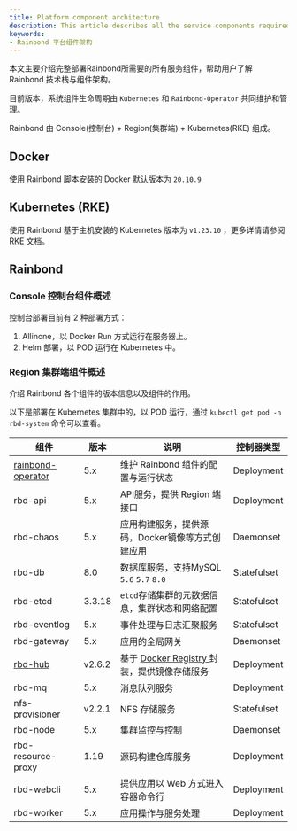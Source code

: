 ```yaml
---
title: Platform component architecture
description: This article describes all the service components required to fully deploy Rainbond and helps users understand the Rainbond technology stack and component architecture.
keywords: 
- Rainbond 平台组件架构
---
```


本文主要介绍完整部署Rainbond所需要的所有服务组件，帮助用户了解 Rainbond 技术栈与组件架构。

目前版本，系统组件生命周期由 `Kubernetes` 和 `Rainbond-Operator` 共同维护和管理。

Rainbond 由 Console(控制台) + Region(集群端) + Kubernetes(RKE) 组成。

## Docker

使用 Rainbond 脚本安装的 Docker 默认版本为 `20.10.9`

## Kubernetes (RKE)
使用 Rainbond 基于主机安装的 Kubernetes 版本为 `v1.23.10` ，更多详情请参阅 [RKE](https://docs.rancher.cn/rke/) 文档。

## Rainbond
### Console 控制台组件概述

控制台部署目前有 2 种部署方式：

1. Allinone，以 Docker Run 方式运行在服务器上。 
2. Helm 部署，以 POD 运行在 Kubernetes 中。

### Region 集群端组件概述

介绍 Rainbond 各个组件的版本信息以及组件的作用。

以下是部署在 Kubernetes 集群中的，以 POD 运行，通过 `kubectl get pod -n rbd-system` 命令可以查看。

|组件|版本|说明|控制器类型|
|---|-----|---------------|---|
|[rainbond-operator](./rainbond-operator)|5.x|维护 Rainbond 组件的配置与运行状态|Deployment|
|rbd-api|5.x|API服务，提供 Region 端接口|Deployment|
|rbd-chaos|5.x|应用构建服务，提供源码，Docker镜像等方式创建应用|Daemonset|
|rbd-db|8.0|数据库服务，支持MySQL `5.6` `5.7` `8.0`|Statefulset|
|rbd-etcd|3.3.18|`etcd`存储集群的元数据信息，集群状态和网络配置|Statefulset|
|rbd-eventlog|5.x|事件处理与日志汇聚服务|Statefulset|
|rbd-gateway|5.x|应用的全局网关|Daemonset|
|[rbd-hub](./rbd-hub)|v2.6.2|基于 [Docker Registry ](https://docs.docker.com/registry/)封装，提供镜像存储服务|Deployment|
|rbd-mq|5.x|消息队列服务|Deployment|
|nfs-provisioner|v2.2.1|NFS 存储服务|Statefulset|
|rbd-node|5.x|集群监控与控制|Daemonset|
|rbd-resource-proxy|1.19|源码构建仓库服务|Deployment|
|rbd-webcli|5.x|提供应用以 Web 方式进入容器命令行|Deployment|
|rbd-worker|5.x|应用操作与服务处理|Deployment|
